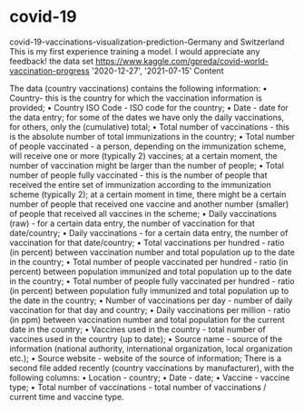 # covid-19
covid-19-vaccinations-visualization-prediction-Germany and Switzerland
This is my first experience training a model. I would appreciate any feedback!
the data set https://www.kaggle.com/gpreda/covid-world-vaccination-progress
'2020-12-27', '2021-07-15'
Content

The data (country vaccinations) contains the following information:
•	Country- this is the country for which the vaccination information is provided;
•	Country ISO Code - ISO code for the country;
•	Date - date for the data entry; for some of the dates we have only the daily vaccinations, for others, only the (cumulative) total;
•	Total number of vaccinations - this is the absolute number of total immunizations in the country;
•	Total number of people vaccinated - a person, depending on the immunization scheme, will receive one or more (typically 2) vaccines; at a certain moment, the number of vaccination might be larger than the number of people;
•	Total number of people fully vaccinated - this is the number of people that received the entire set of immunization according to the immunization scheme (typically 2); at a certain moment in time, there might be a certain number of people that received one vaccine and another number (smaller) of people that received all vaccines in the scheme;
•	Daily vaccinations (raw) - for a certain data entry, the number of vaccination for that date/country;
•	Daily vaccinations - for a certain data entry, the number of vaccination for that date/country;
•	Total vaccinations per hundred - ratio (in percent) between vaccination number and total population up to the date in the country;
•	Total number of people vaccinated per hundred - ratio (in percent) between population immunized and total population up to the date in the country;
•	Total number of people fully vaccinated per hundred - ratio (in percent) between population fully immunized and total population up to the date in the country;
•	Number of vaccinations per day - number of daily vaccination for that day and country;
•	Daily vaccinations per million - ratio (in ppm) between vaccination number and total population for the current date in the country;
•	Vaccines used in the country - total number of vaccines used in the country (up to date);
•	Source name - source of the information (national authority, international organization, local organization etc.);
•	Source website - website of the source of information;
There is a second file added recently (country vaccinations by manufacturer), with the following columns:
•	Location - country;
•	Date - date;
•	Vaccine - vaccine type;
•	Total number of vaccinations - total number of vaccinations / current time and vaccine type.
